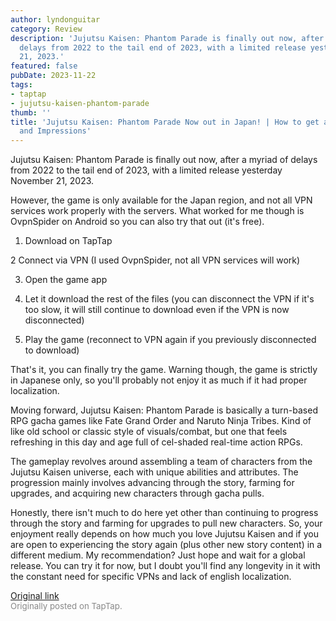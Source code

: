 ```yaml
---
author: lyndonguitar
category: Review
description: 'Jujutsu Kaisen: Phantom Parade is finally out now, after a myriad of
  delays from 2022 to the tail end of 2023, with a limited release yesterday November
  21, 2023.'
featured: false
pubDate: 2023-11-22
tags:
- taptap
- jujutsu-kaisen-phantom-parade
thumb: ''
title: 'Jujutsu Kaisen: Phantom Parade Now out in Japan! | How to get access via VPN,
  and Impressions'
---
```


Jujutsu Kaisen: Phantom Parade is finally out now, after a myriad of delays from 2022 to the tail end of 2023, with a limited release yesterday November 21, 2023.

However, the game is only available for the Japan region, and not all VPN services work properly with the servers. What worked for me though is OvpnSpider on Android so you can also try that out (it's free).

1. Download on TapTap

2 Connect via VPN (I used OvpnSpider, not all VPN services will work)

3. Open the game app

4. Let it download the rest of the files (you can disconnect the VPN if it's too slow, it will still continue to download even if the VPN is now disconnected)

5. Play the game (reconnect to VPN again if you previously disconnected to download)

That's it, you can finally try the game. Warning though, the game is strictly in Japanese only, so you'll probably not enjoy it as much if it had proper localization.

Moving forward, Jujutsu Kaisen: Phantom Parade is basically a turn-based RPG gacha games like Fate Grand Order and Naruto Ninja Tribes. Kind of like old school or classic style of visuals/combat, but one that feels refreshing in this day and age full of cel-shaded real-time action RPGs.

The gameplay revolves around assembling a team of characters from the Jujutsu Kaisen universe, each with unique abilities and attributes. The progression mainly involves advancing through the story, farming for upgrades, and acquiring new characters through gacha pulls.

Honestly, there isn't much to do here yet other than continuing to progress through the story and farming for upgrades to pull new characters. So, your enjoyment really depends on how much you love Jujutsu Kaisen and if you are open to experiencing the story again (plus other new story content) in a different medium. My recommendation? Just hope and wait for a global release. You can try it for now, but I doubt you'll find any longevity in it with the constant need for specific VPNs and lack of english localization.

[Original link](https://www.taptap.io/post/6579413)<br><span style="font-size: 0.95em; color: #888;">Originally posted on TapTap.</span>